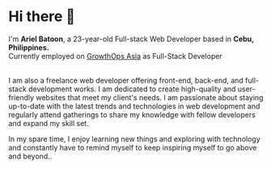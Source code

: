 <h1>Hi there 👋</h1>

<!--
**arielbatoon09/arielbatoon09** is a ✨ _special_ ✨ repository because its `README.md` (this file) appears on your GitHub profile. -->
<div>
  I'm <strong>Ariel Batoon</strong>, a 23-year-old Full-stack Web Developer based in <strong>Cebu, Philippines.</strong>
  <br>Currently employed on <a href="https://growthops.asia/">GrowthOps Asia</a> as Full-Stack Developer
  <br><br><p>I am also a freelance web developer offering front-end, back-end, and full-stack development works. I am dedicated to create high-quality and user-friendly websites that meet my client's needs. I am passionate about staying up-to-date with the latest trends and technologies in web development and regularly attend gatherings to share my knowledge with fellow developers and expand my skill set.</p>
  <p>In my spare time, I enjoy learning new things and exploring with technology and constantly have to remind myself to keep inspiring myself to go above and beyond.. </p>
</div>
